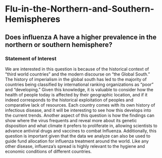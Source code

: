 # Flu-in-the-Northern-and-Southern-Hemispheres
## Does influenza A have a higher prevalence in the northern or southern hemisphere?
### Statement of Interest
We are interested in this question is because of the historical context of “third world countries” and the modern discourse on “the Global South.” The history of imperialism in the global south has led to the majority of countries being classified by international ranking organizations as “poor” and “developing.” Given this knowledge, it is valuable to consider how the health of people today is affected by their geographic location, and if it indeed corresponds to the historical exploitation of peoples and comparative lack of resources. Each country comes with its own history of infectious disease, and it will be interesting to see
how this develops into the current trends. Another aspect of this question is how the findings can show where the virus frequents and reveal more about its genetic disposition and what climate it prefers to proliferate in, allowing scientists to advance antiviral drugs and vaccines to combat Influenza. Additionally, this question is important given that the data we analyze can also be used to guide fund allocation for influenza treatment around the world. Like any other disease, influenza’s spread is highly relevant to the hygiene and economic conditions of different countries.
